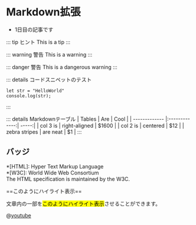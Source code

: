 # Markdown拡張

- 1日目の記事です

::: tip ヒント 
 This is a tip 
::: 

::: warning 警告
 This is a warning 
::: 

::: danger 警告
 This is a dangerous warning 
::: 

::: details コードスニペットのテスト
 ```js{2}
 let str = "HelloWorld"
 console.log(str);
 ```
:::

::: details Markdownテーブル
| Tables        | Are           | Cool  |
| ------------- |:-------------:| -----:|
| col 3 is      | right-aligned | $1600 |
| col 2 is      | centered      |   $12 |
| zebra stripes | are neat      |    $1 |
:::

## バッジ <Badge text="beta" type="warning"/>

*[HTML]: Hyper Text Markup Language  
*[W3C]:  World Wide Web Consortium  
The HTML specification is maintained by the W3C.  

==このようにハイライト表示==

文章内の一部を<mark>このようにハイライト表示</mark>させることができます。  

@[youtube](https://www.youtube.com/watch?v=KsOCxwt-5FQ)
